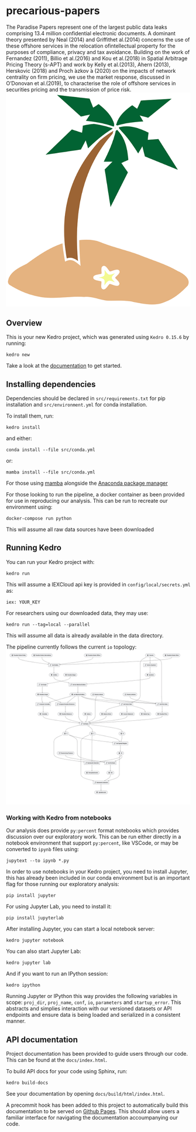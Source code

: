 # precarious-papers
The Paradise Papers represent one of the largest public data leaks comprising 13.4 million confidential electronic documents.  A dominant theory presented by Neal (2014) and Griffithet al.(2014) concerns the use of these offshore services in the relocation ofintellectual property for the purposes of compliance, privacy and tax avoidance.  Building on the work of Fernandez (2011), Billio et al.(2016) and Kou et al.(2018) in Spatial Arbitrage Pricing Theory (s-APT) and work by Kelly et al.(2013), Ahern (2013), Herskovic (2018) and Proch ́azkov ́a (2020) on the impacts of network centrality on firm pricing, we use the market response, discussed in O’Donovan et al.(2019), to characterise the role of offshore services in securities pricing and the transmission of price risk.
![island-fire](logo.png)

## Overview

This is your new Kedro project, which was generated using `Kedro 0.15.6` by running:

```
kedro new
```

Take a look at the [documentation](https://kedro.readthedocs.io) to get started.


## Installing dependencies

Dependencies should be declared in `src/requirements.txt` for pip installation and `src/environment.yml` for conda installation.

To install them, run:

```
kedro install
```
and either:
```
conda install --file src/conda.yml
```
or:
```
mamba install --file src/conda.yml
```
For those using [mamba](https://github.com/mamba-org/mamba) alongside the [Anaconda package manager](https://docs.anaconda.com/)

For those looking to run the pipeline, a docker container as been provided for use in reproducing our analysis. This can be run to recreate our environment using:
```
docker-compose run python
```
This will assume all raw data sources have been downloaded

## Running Kedro

You can run your Kedro project with:

```
kedro run
```
This will assume a IEXCloud api key is provided in `config/local/secrets.yml` as:
```
iex: YOUR_KEY
```
For researchers using our downloaded data, they may use:
```
kedro run --tag=local --parallel
```
This will assume all data is already available in the data directory.

The pipeline currently follows the current `io` topology:
![pipeline topology](kedro-pipeline.png)


### Working with Kedro from notebooks
Our analysis does provide `py:percent` format notebooks which provides discussion over our exploratory work. This can be run either directly in a notebook environment that support `py:percent`, like VSCode, or may be converted to `ipynb` files using:
```
jupytext --to ipynb *.py
```

In order to use notebooks in your Kedro project, you need to install Jupyter, this has already been included in our conda environment but is an important flag for those running our exploratory analysis:

```
pip install jupyter
```

For using Jupyter Lab, you need to install it:

```
pip install jupyterlab
```

After installing Jupyter, you can start a local notebook server:

```
kedro jupyter notebook
```

You can also start Jupyter Lab:

```
kedro jupyter lab
```

And if you want to run an IPython session:

```
kedro ipython
```

Running Jupyter or IPython this way provides the following variables in
scope: `proj_dir`, `proj_name`, `conf`, `io`, `parameters` and `startup_error`. This abstracts and simplies interaction with our versioned datasets or API endpoints and ensure data is being loaded and serialized in a consistent manner. 


## API documentation
Project documentation has been provided to guide users through our code. This can be found at the `docs/index.html`.

To build API docs for your code using Sphinx, run:

```
kedro build-docs
```

See your documentation by opening `docs/build/html/index.html`.

A precommit hook has been added to this project to automatically build this documentation to be served on [Github Pages](https://pages.github.com/). This should allow users a familiar interface for navigating the documentation accoumpanying our code. 
